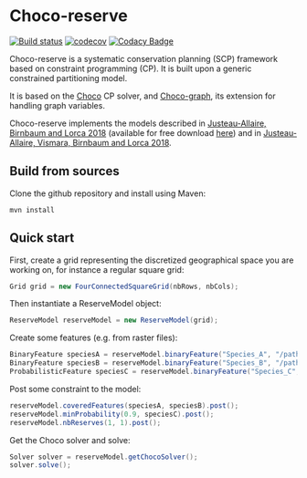 # Choco-reserve #

[![Build status](https://travis-ci.org/dimitri-justeau/choco-reserve.svg?branch=master)](https://travis-ci.org/dimitri-justeau/choco-reserve)
[![codecov](https://codecov.io/gh/dimitri-justeau/choco-reserve/branch/master/graph/badge.svg)](https://codecov.io/gh/dimitri-justeau/choco-reserve)
[![Codacy Badge](https://api.codacy.com/project/badge/Grade/d3bce55285914470ab71a174ea81d258)](https://www.codacy.com/app/dimitri-justeau/choco-reserve?utm_source=github.com&amp;utm_medium=referral&amp;utm_content=dimitri-justeau/choco-reserve&amp;utm_campaign=Badge_Grade)

Choco-reserve is a systematic conservation planning (SCP) framework based on constraint programming (CP). It is built upon a generic constrained partitioning model.

It is based on the [Choco](https://github.com/chocoteam/choco-solver) CP solver, and [Choco-graph](https://github.com/chocoteam/choco-graph), its extension for handling graph variables.

Choco-reserve implements the models described in [Justeau-Allaire, Birnbaum and Lorca 2018](https://link.springer.com/chapter/10.1007/978-3-319-98334-9_33) (available for free download [here](https://www.researchgate.net/publication/327167708_Unifying_Reserve_Design_Strategies_with_Graph_Theory_and_Constraint_Programming_24th_International_Conference_CP_2018_Lille_France_August_27-31_2018_Proceedings)) and in [Justeau-Allaire, Vismara, Birnbaum and Lorca 2018](https://www.ijcai.org/Proceedings/2019/818).

## Build from sources ##

Clone the github repository and install using Maven:

```shell
mvn install
```

## Quick start ##

First, create a grid representing the discretized geographical space you are working on, for instance a regular square grid:

```java
Grid grid = new FourConnectedSquareGrid(nbRows, nbCols);
```

Then instantiate a ReserveModel object:

```java
ReserveModel reserveModel = new ReserveModel(grid);
```

Create some features (e.g. from raster files):

```java
BinaryFeature speciesA = reserveModel.binaryFeature("Species_A", "/path/to/species_A/raster.tiff");
BinaryFeature speciesB = reserveModel.binaryFeature("Species_B", "/path/to/species_B/raster.tiff");
ProbabilisticFeature speciesC = reserveModel.binaryFeature("Species_C", "/path/to/species_C/raster.tiff");
```

Post some constraint to the model:

```java
reserveModel.coveredFeatures(speciesA, speciesB).post();
reserveModel.minProbability(0.9, speciesC).post();
reserveModel.nbReserves(1, 1).post();
```

Get the Choco solver and solve:

```java
Solver solver = reserveModel.getChocoSolver();
solver.solve();
```
